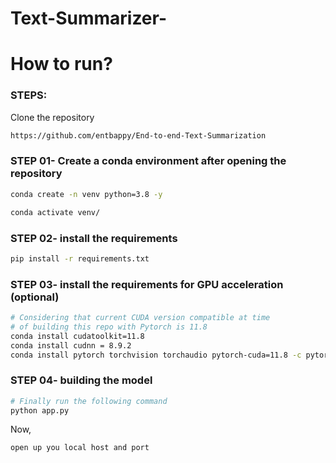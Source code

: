 # Text-Summarizer-

# How to run?
### STEPS:

Clone the repository

```bash
https://github.com/entbappy/End-to-end-Text-Summarization
```
### STEP 01- Create a conda environment after opening the repository

```bash
conda create -n venv python=3.8 -y
```

```bash
conda activate venv/
```


### STEP 02- install the requirements
```bash
pip install -r requirements.txt
```

### STEP 03- install the requirements for GPU acceleration (optional)
```bash
# Considering that current CUDA version compatible at time
# of building this repo with Pytorch is 11.8
conda install cudatoolkit=11.8
conda install cudnn = 8.9.2
conda install pytorch torchvision torchaudio pytorch-cuda=11.8 -c pytorch -c nvidia
```
### STEP 04- building the model
```bash
# Finally run the following command
python app.py
```

Now,
```bash
open up you local host and port
```